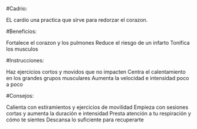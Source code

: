 
#Cadrio:

EL cardio una practica que sirve para redorzar el corazon.

#Beneficios:

Fortalece el corazon y los pulmones
Reduce el riesgo de un infarto
Tonifica los musculos

#Instrucciones:

Haz ejercicios cortos y movidos que no impacten
Centra el calentamiento en los grandes grupos musculares
Aumenta la velocidad e intensidad poco a poco

#Consejos:

Calienta con estiramientos y ejercicios de movilidad
Empieza con sesiones cortas y aumenta la duración e intensidad
Presta atención a tu respiración y cómo te sientes
Descansa lo suficiente para recuperarte
